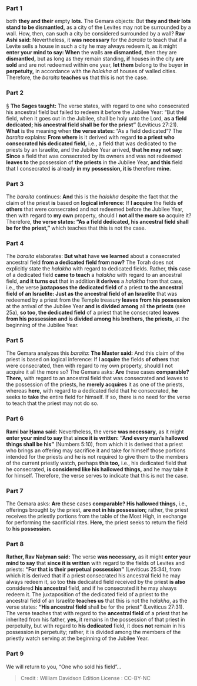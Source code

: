 
### Part 1
both <b>they and their</b> empty <b>lots.</b> The Gemara objects: But <b>they and their lots stand to be dismantled,</b> as a city of the Levites may not be surrounded by a wall. How, then, can such a city be considered surrounded by a wall? <b>Rav Ashi said:</b> Nevertheless, it <b>was necessary</b> for the <i>baraita</i> to teach that if a Levite sells a house in such a city he may always redeem it, as it might <b>enter your mind to say: When</b> the walls <b>are dismantled,</b> then they are <b>dismantled,</b> but as long as they remain standing, <b>if</b> houses in the city <b>are sold</b> and are not redeemed within one year, <b>let them</b> belong to the buyer <b>in perpetuity,</b> in accordance with the <i>halakha</i> of houses of walled cities. Therefore, the <i>baraita</i> <b>teaches us</b> that this is not the case.

### Part 2
§ <b>The Sages taught:</b> The verse states, with regard to one who consecrated his ancestral field but failed to redeem it before the Jubilee Year: “But the field, when it goes out in the Jubilee, shall be holy unto the Lord, <b>as a field dedicated; his ancestral field shall be for the priest”</b> (Leviticus 27:21). <b>What</b> is the meaning when <b>the verse states:</b> “As a field dedicated”? The <i>baraita</i> explains: <b>From where</b> is it derived with regard <b>to a priest who consecrated his dedicated field,</b> i.e., a field that was dedicated to the priests by an Israelite, and the Jubilee Year arrived, <b>that he may not say: Since</b> a field that was consecrated by its owners and was not redeemed <b>leaves to</b> the possession of <b>the priests</b> in the Jubilee Year, <b>and this</b> field that I consecrated <b>is</b> already <b>in my possession, it is</b> therefore <b>mine.</b>

### Part 3
The <i>baraita</i> continues: <b>And</b> this is the <i>halakha</i> despite the fact that the claim of the priest <b>is</b> based on <b>logical inference:</b> If <b>I acquire</b> the fields <b>of others</b> that were consecrated and not redeemed before the Jubilee Year, then with regard to <b>my own</b> property, should I <b>not all the more so</b> acquire it? Therefore, <b>the verse states: “As a field dedicated, his ancestral field shall be for the priest,”</b> which teaches that this is not the case.

### Part 4
The <i>baraita</i> elaborates: <b>But what</b> have <b>we learned</b> about a consecrated ancestral field <b>from a dedicated field from now?</b> The Torah does not explicitly state the <i>halakha</i> with regard to dedicated fields. Rather, <b>this</b> case of a dedicated field <b>came to teach</b> a <i>halakha</i> with regard to an ancestral field, <b>and it turns out</b> that in addition <b>it derives</b> a <i>halakha</i> from that case, i.e., the verse <b>juxtaposes the dedicated field</b> of a priest <b>to the ancestral field of an Israelite: Just as the ancestral field of an Israelite</b> that was redeemed by a priest from the Temple treasury <b>leaves from his possession</b> at the arrival of the Jubilee Year <b>and is divided among</b> all <b>the priests</b> (see 25a), <b>so too, the dedicated field</b> of a priest that he consecrated <b>leaves from his possession and is divided among his brothers, the priests,</b> at the beginning of the Jubilee Year.

### Part 5
The Gemara analyzes this <i>baraita</i>: <b>The Master said:</b> And this claim of the priest is based on logical inference: If <b>I acquire</b> the fields <b>of others</b> that were consecrated, then with regard to my own property, should I not acquire it all the more so? The Gemara asks: <b>Are</b> these cases <b>comparable? There,</b> with regard to an ancestral field that was consecrated and leaves to the possession of the priests, he <b>merely acquires</b> it as one of the priests, whereas <b>here,</b> with regard to a dedicated field that he consecrated, <b>he</b> seeks to <b>take</b> the entire field for himself. If so, there is no need for the verse to teach that the priest may not do so.

### Part 6
<b>Rami bar Ḥama said:</b> Nevertheless, the verse <b>was necessary,</b> as it might <b>enter your mind to say</b> that <b>since it is written: “And every man’s hallowed things shall be his”</b> (Numbers 5:10), from which it is derived that a priest who brings an offering may sacrifice it and take for himself those portions intended for the priests and he is not required to give them to the members of the current priestly watch, perhaps <b>this too,</b> i.e., his dedicated field that he consecrated, <b>is considered like his hallowed things,</b> and he may take it for himself. Therefore, the verse serves to indicate that this is not the case.

### Part 7
The Gemara asks: <b>Are</b> these cases <b>comparable? His hallowed things,</b> i.e., offerings brought by the priest, <b>are not in his possession;</b> rather, the priest receives the priestly portions from the table of the Most High, in exchange for performing the sacrificial rites. <b>Here,</b> the priest seeks to return the field to <b>his possession.</b>

### Part 8
<b>Rather, Rav Naḥman said:</b> The verse <b>was necessary,</b> as it might <b>enter your mind to say</b> that <b>since it is written</b> with regard to the fields of Levites and priests: <b>“For that is their perpetual possession”</b> (Leviticus 25:34), from which it is derived that if a priest consecrated his ancestral field he may always redeem it, so too <b>this</b> dedicated field received by the priest <b>is also</b> considered <b>his ancestral</b> field, and if he consecrated it he may always redeem it. The juxtaposition of the dedicated field of a priest to the ancestral field of an Israelite <b>teaches us</b> that this is not the <i>halakha</i>, as the verse states: <b>“His ancestral field</b> shall be for the priest” (Leviticus 27:31). The verse teaches that with regard to the <b>ancestral field</b> of a priest that he inherited from his father, <b>yes,</b> it remains in the possession of that priest in perpetuity, but with regard to <b>his dedicated</b> field, it does <b>not</b> remain in his possession in perpetuity; rather, it is divided among the members of the priestly watch serving at the beginning of the Jubilee Year.

### Part 9
We will return to you, “One who sold his field”...

>Credit : William Davidson Edition
>License : CC-BY-NC